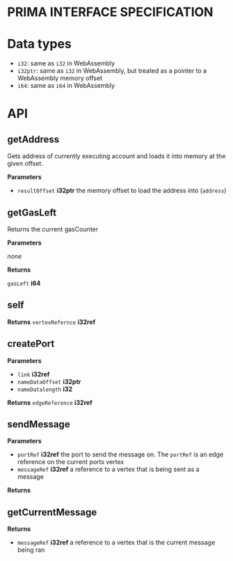 # PRIMA INTERFACE SPECIFICATION

# Data types

- `i32`: same as `i32` in WebAssembly
- `i32ptr`: same as `i32` in WebAssembly, but treated as a pointer to a WebAssembly memory offset
- `i64`: same as `i64` in WebAssembly

# API
## getAddress

Gets address of currently executing account and loads it into memory at
the given offset.

**Parameters**

-   `resultOffset` **i32ptr** the memory offset to load the address into (`address`)

## getGasLeft

Returns the current gasCounter

**Parameters**

*none*

**Returns**

`gasLeft` **i64**

## self
**Returns**
`vertexRefernce` **i32ref**

## createPort
**Parameters**
- `link` **i32ref**
- `nameDataOffset` **i32ptr** 
- `nameDatalength` **i32** 

**Returns**
`edgeReference` **i32ref**

## sendMessage
**Parameters**

- `portRef` **i32ref**  the port to send the message on. The `portRef` is an edge reference
on the current ports vertex
- `messageRef` **i32ref** a reference to a vertex that is being sent as a message

**Returns**

## getCurrentMessage
**Returns**
- `messageRef` **i32ref** a reference to a vertex that is the current message being ran
